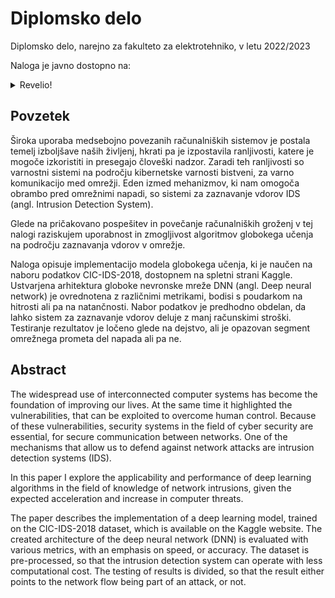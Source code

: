 # Diplomsko delo

<p> Diplomsko delo, narejno za fakulteto za elektrotehniko, v letu 2022/2023 </p>

<p>

Naloga je javno dostopno na:

<details> 
  <summary>Revelio! </summary>

   &nbsp; &nbsp; &nbsp; &nbsp; ~~REDACTED~~

</details>

</p>

## Povzetek

<p> Široka uporaba medsebojno povezanih računalniških sistemov je postala temelj izboljšave naših življenj, hkrati pa je izpostavila ranljivosti, katere je mogoče izkoristiti in presegajo človeški nadzor. Zaradi teh ranljivosti so varnostni sistemi na področju kibernetske varnosti bistveni, za varno komunikacijo med omrežji. Eden izmed mehanizmov, ki nam omogoča obrambo pred omrežnimi napadi, so sistemi za zaznavanje vdorov IDS (angl. Intrusion Detection System).</p>

<p> Glede na pričakovano pospešitev in povečanje računalniških groženj v tej nalogi raziskujem uporabnost in zmogljivost algoritmov globokega učenja na področju zaznavanja vdorov v omrežje.</p>

<p> Naloga opisuje implementacijo modela globokega učenja, ki je naučen na naboru podatkov CIC-IDS-2018, dostopnem na spletni strani Kaggle. Ustvarjena arhitektura globoke nevronske mreže DNN (angl. Deep neural network) je ovrednotena z različnimi metrikami, bodisi s poudarkom na hitrosti ali pa na natančnosti. Nabor podatkov je predhodno obdelan, da lahko sistem za zaznavanje vdorov deluje z manj računskimi stroški. Testiranje rezultatov je ločeno glede na dejstvo, ali je opazovan segment omrežnega prometa del napada ali pa ne.</p>

## Abstract

<p> The widespread use of interconnected computer systems has become the foundation of improving our lives. At the same time it highlighted the vulnerabilities, that can be exploited to overcome human control. Because of these vulnerabilities, security systems in the field of cyber security are essential, for secure communication between networks. One of the mechanisms that allow us to defend against network attacks are intrusion detection systems (IDS).</p>

<p> In this paper I explore the applicability and performance of deep learning algorithms in the field of knowledge of network intrusions, given the expected acceleration and increase in computer threats.</p>

<p> The paper describes the implementation of a deep learning model, trained on the CIC-IDS-2018 dataset, which is available on the Kaggle website. The created architecture of the deep neural network (DNN) is evaluated with various metrics, with an emphasis on speed, or accuracy. The dataset is pre-processed, so that the intrusion detection system can operate with less computational cost. The testing of results is divided, so that the result either points to the network flow being part of an attack, or not.</p>

